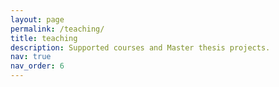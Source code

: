 ```yaml
---
layout: page
permalink: /teaching/
title: teaching
description: Supported courses and Master thesis projects.
nav: true
nav_order: 6
---
```


